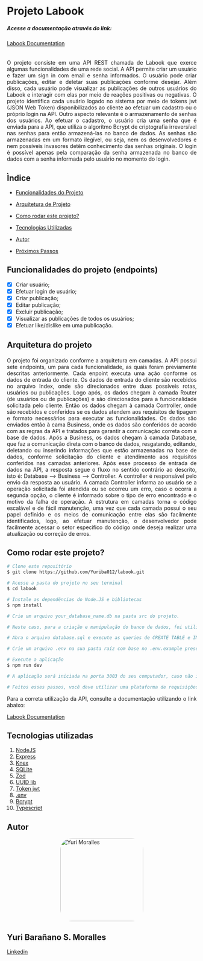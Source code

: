 # Projeto Labook
##### Acesse a documentação através do link: 
[Labook Documentation](https://documenter.getpostman.com/view/25826645/2s93eX1tGb)

<div style="display: flex;justify-content:center;">
</div>
<div style="text-align:justify; margin: 20px 0">
O projeto consiste em uma API REST chamada de Labook que exerce algumas funcionalidades de uma rede social. A API permite criar um usuário e fazer um sign in com email e senha informados. O usuário pode criar publicações, editar e deletar suas publicações conforme desejar. Além disso, cada usuário pode visualizar as publicações de outros usuários do Labook e interagir com elas por meio de reações positivas ou negativas. O projeto identifica cada usuário logado no sistema por meio de tokens jwt (JSON Web Token) disponibilizados ao cliente ao efetuar um cadastro ou o próprio login na API. Outro aspecto relevante é o armazenamento de senhas dos usuários. Ao efetuar o cadastro, o usuário cria uma senha que é enviada para a API, que utiliza o algorítmo Bcrypt de criptografia irreversível nas senhas para então armazená-las no banco de dados. As senhas são armazenadas em um formato ilegível, ou seja, nem os desenvolvedores e nem possíveis invasores detêm conhecimento das senhas originais. O login é possível apenas pela comparação da senha armazenada no banco de dados com a senha informada pelo usuário no momento do login.

## Ìndice

- <a href="#funcionalidades">Funcionalidades do Projeto</a>
- <a href="#arquitetura">Arquitetura de Projeto</a>
- <a href="#rodar">Como rodar este projeto?</a>
- <a href="#tecnologias">Tecnologias Utilizadas</a>
- <a href="#autor">Autor</a>

- <a href="#proximos_passos">Próximos Passos</a>

## Funcionalidades do projeto (endpoints)

- [x] Criar usuário;
- [x] Efetuar login de usuário;
- [x] Criar publicação;
- [x] Editar publicação;
- [x] Excluir publicação;
- [x] Visualizar as publicações de todos os usuários;
- [x] Efetuar like/dislike em uma publicação.

## Arquitetura do projeto
<div style="text-align:justify; margin: 20px 0">
O projeto foi organizado conforme a arquitetura em camadas. A API possui sete endpoints, um para cada funcionalidade, as quais foram previamente descritas anteriormente. Cada enpoint executa uma ação conforme os dados de entrada do cliente. Os dados de entrada do cliente são recebidos no arquivo Index, onde são direcionados entre duas possíveis rotas, usuários ou publicações. Logo após, os dados chegam à camada Router (de usuários ou de publicações) e são direcionados para a funcionalidade solicitada pelo cliente. Então os dados chegam à camada Controller, onde são recebidos e conferidos se os dados atendem aos requisitos de tipagem e formato necessários para executar as funcionalidades. Os dados são enviados então à cama Business, onde os dados são conferidos de acordo com as regras da API e tratados para garantir a comunicação correta com a base de dados. Após a Business, os dados chegam à camada Database, que faz a comunicação direta com o banco de dados, resgatando, editando, deletando ou inserindo informações que estão armazenadas na base de dados, conforme solicitação do cliente e atendimento aos requisitos conferidos nas camadas anteriores. Após esse processo de entrada de dados na API, a resposta segue o fluxo no sentido contrário ao descrito, isto é: Database --> Business --> Controller. A controller é responsável pelo envio da resposta ao usuário. A camada Controller informa ao usuário se a operação solicitada foi atendida ou se ocorreu um erro, caso o ocorra a segunda opção, o cliente é informado sobre o tipo de erro encontrado e o motivo da falha de operação. A estrutura em camadas torna o código escalável e de fácil manutenção, uma vez que cada camada possui o seu papel definido e os meios de comunicação entre elas são facilmente identificados, logo, ao efetuar manutenção, o desenvolvedor pode facilmente acessar o setor específico do código onde deseja realizar uma atualização ou correção de erros.
</div>
        
## Como rodar este projeto?

```bash
# Clone este repositório
$ git clone https://github.com/Yuriba012/labook.git

# Acesse a pasta do projeto no seu terminal
$ cd labook

# Instale as dependências do Node.JS e bibliotecas
$ npm install

# Crie um arquivo your_database_name.db na pasta src do projeto.

# Neste caso, para a criação e manipulação do banco de dados, foi utilizado o SQLite. Se deseja utilizar também o SQLite, crie um servidor com o VSCode selecionando a opção SQLite e vincule ao seu arquivo.db criado anteriormente.

# Abra o arquivo database.sql e execute as queries de CREATE TABLE e INSERT INTO TABLE para criar as estruturas de dados e inserir os primeiros dados para teste.

# Crie um arquivo .env na sua pasta raíz com base no .env.example presenta na pasta do projeto.

# Execute a aplicação
$ npm run dev

# A aplicação será iniciada na porta 3003 do seu computador, caso não indique outra porta no seu arquivo .env.

# Feitos esses passos, você deve utilizar uma plataforma de requisições HTTP como o Postman para utilizar os endpoints da API ou construir sua própria interface gráfica para efetuar as requisições como client-side.
```
Para a correta utilização da API, consulte a documentação utilizando o link abaixo:

[Labook Documentation](https://documenter.getpostman.com/view/25826645/2s93eX1tGb)

## Tecnologias utilizadas

1. [NodeJS](https://pt-br.reactjs.org/)
2. [Express](https://reactrouter.com/en/main)
3. [Knex](https://axios-http.com/ptbr/docs/intro)
4. [SQLite](https://styled-components.com/)
5. [Zod](https://styled-components.com/)
6. [UUID lib](https://styled-components.com/)
7. [Token jwt](https://styled-components.com/)
8. [.env](https://styled-components.com/)
9. [Bcrypt](https://styled-components.com/)
10. [Typescript](https://styled-components.com/)

## Autor

<div style="display: flex;justify-content:center;">
<img src="https://media.licdn.com/dms/image/D4D03AQGRDaGGibo_9w/profile-displayphoto-shrink_800_800/0/1678072127127?e=1688601600&v=beta&t=VkM45PBO91yzTx6iDvGnd7O3lqHX29cPHcg9SIUNSAM" alt="Yuri Moralles" style="width: 220px; border-radius: 30px;"/>
</div>

## Yuri Barañano S. Moralles

[Linkedin](https://www.linkedin.com/in/yuri-moralles-ab752291/)
